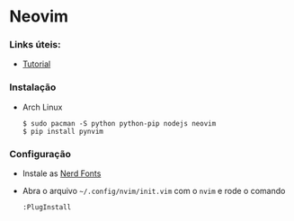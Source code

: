 # Neovim

### Links úteis:
  * [Tutorial](https://www.manualdocodigo.com.br/vim-basico/)

### Instalação
  * Arch Linux
    ````
    $ sudo pacman -S python python-pip nodejs neovim
    $ pip install pynvim
    ````

### Configuração
  * Instale as [Nerd Fonts](https://github.com/ryanoasis/nerd-fonts#option-3-install-script)

  * Abra o arquivo `~/.config/nvim/init.vim` com o `nvim` e rode o comando
    ````
    :PlugInstall
    ````

